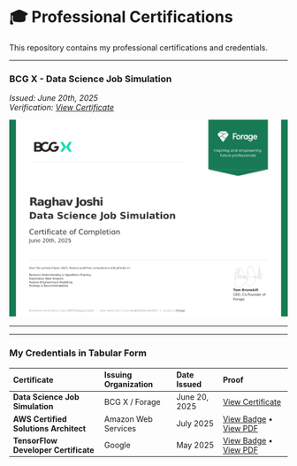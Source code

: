 # 🎓 Professional Certifications

This repository contains my professional certifications and credentials.

---

### BCG X - Data Science Job Simulation
*Issued: June 20th, 2025*
<br>
*Verification: [View Certificate](https://forage-uploads-prod.s3.amazonaws.com/completion-certificates/SKZxezskWgmFjRvj9/Tcz8gTtprzAS4xSoK_SKZxezskWgmFjRvj9_dvrqGPsj9DzvRsCKQ_1750449805792_completion_certificate.pdf)*

[![BCG X Data Science Certificate](forage-bcg-cert.jpg)](https://forage-uploads-prod.s3.amazonaws.com/completion-certificates/SKZxezskWgmFjRvj9/Tcz8gTtprzAS4xSoK_SKZxezskWgmFjRvj9_dvrqGPsj9DzvRsCKQ_1750449805792_completion_certificate.pdf)

---

---

### My Credentials in Tabular Form

| Certificate | Issuing Organization | Date Issued | Proof |
| :--- | :--- | :--- | :--- |
| **Data Science Job Simulation** | BCG X / Forage | June 20, 2025 | [View Certificate](forage-bcg-cert.jpg) |
| **AWS Certified Solutions Architect** | Amazon Web Services | July 2025 | [View Badge](link-to-your-aws-badge) • [View PDF](aws-certificate.pdf) |
| **TensorFlow Developer Certificate** | Google | May 2025 | [View Badge](link-to-your-google-badge) • [View PDF](google-certificate.pdf) |
